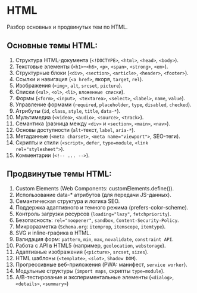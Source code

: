 # HTML #

Разбор основных и продвинутых тем по HTML.

## Основные темы HTML: ##

1. Структура HTML-документа (`<!DOCTYPE>`, `<html>`, `<head>`, `<body>`).
2. Текстовые элементы (`<h1>`–`<h6>`, `<p>`, `<span>`, `<strong>`, `<em>`).
3. Структурные блоки (`<div>`, `<section>`, `<article>`, `<header>`, `<footer>`).
4. Ссылки и навигация (`<a href>`, якоря, `target`, `rel`).
5. Изображения (`<img>`, `alt`, `srcset`, `picture`).
6. Списки (`<ul>`, `<ol>`, `<li>`, `вложенные списки`).
7. Формы (`<form>`, `<input>`,` <textarea>`, `<select>`, `<label>`, `name`, `value`).
8. Управление формами (`required`, `placeholder`, `type`, `disabled`, `checked`).
9. Атрибуты (`id`, `class`, `style`, `title`, `data-*`). 
10. Мультимедиа (`<video>`, `<audio>`, `<source>`, `<track>`). 
11. Семантика (разница между `<div>` и `<section>`, `<main>`, `<nav>`). 
12. Основы доступности (`alt`-текст, `label`, `aria-*`).
13. Метаданные (`<meta charset>`, `<meta name="viewport">`, SEO-теги). 
14. Скрипты и стили (`<script>`, `defer`, `type=module`, `<link rel="stylesheet">`). 
15. Комментарии (`<!-- ... -->`).

## Продвинутые темы HTML: ##

1. Custom Elements (Web Components: customElements.define()).
2. Использование data-* атрибутов (для передачи JS-данных). 
3. Семантическая структура и логика SEO. 
4. Поддержка адаптивного и темного режима (prefers-color-scheme). 
5. Контроль загрузки ресурсов (`loading="lazy"`, `fetchpriority`).
6. Безопасность: `rel="noopener"`, `sandbox`, `Content-Security-Policy`. 
7. Микроразметка (`Schema.org`: `itemprop`, `itemscope`, `itemtype`).
8. SVG и inline-графика в HTML. 
9. Валидация форм: `pattern`, `min`, `max`, `novalidate`, `constraint API`. 
10. Работа с API в HTML5 (например, `geolocation`, `webstorage`). 
11. Адаптивные изображения (`<picture>`, `srcset`, `sizes`). 
12. HTML шаблоны (`<template>`, `<slot>`, `Shadow DOM`).
13. Прогрессивные веб-приложения (PWA: манифест, `service worker`).
14. Модульные структуры (`import maps`, скрипты `type=module`). 
15. A/B-тестирование и экспериментальные элементы (`<dialog>`, `<details>`, `<summary>`)